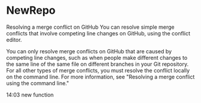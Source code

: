 # NewRepo
Resolving a merge conflict on GitHub
You can resolve simple merge conflicts that involve competing line changes on GitHub, using the conflict editor.

You can only resolve merge conflicts on GitHub that are caused by competing line changes, such as when people make different changes to the same line of the same file on different branches in your Git repository. For all other types of merge conflicts, you must resolve the conflict locally on the command line. For more information, see "Resolving a merge conflict using the command line."

14:03 new function